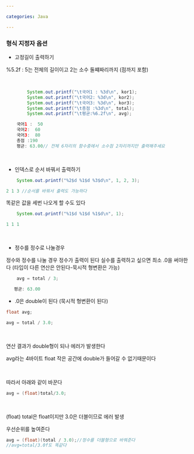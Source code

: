 ```yaml
---

categories: Java

---
```



### 형식 지정자 옵션

- 고정길이 출력하기

%5.2f : 5는 전체의 길이이고 2는 소수 둘쨰짜리까지 (점까지 포함)

&nbsp;

```java
	    System.out.printf("\t국어1 : %3d\n", kor1);
		System.out.printf("\t국어2: %3d\n", kor2);
		System.out.printf("\t국어3: %3d\n", kor3);
		System.out.printf("\t총점 :%3d\n", total);
		System.out.printf("\t평균:%6.2f\n", avg);

```
```java
    국어1 :  50
	국어2:  60
	국어3:  80
	총점 :190
	평균: 63.00// 전체 6자리의 함수중에서 소수점 2자리까지만 출력해주세요


```
&nbsp;


- 인덱스로 순서 바꿔서 출력하기

```java
	System.out.printf("%2$d %1$d %3$d\n", 1, 2, 3);
```
```java
2 1 3 //순서를 바꿔서 출력도 가능하다
```

똑같은 값을 세번 나오게 할 수도 있다
```java
	System.out.printf("%1$d %1$d %1$d\n", 1);
```
```java
1 1 1
```
&nbsp;

- 정수를 정수로 나눌경우 

정수와 정수를 나눌 경우 정수가 출력이 된다 실수를 출력하고 싶으면 최소 .0을 써야한다 (타입이 다른 연산은 안된다-묵시적 형변환은 가능)
```java
	avg = total / 3;
 ```
 ```java
	평균: 63.00
 ````

- .0은 double이 된다 (묵시적 형변환이 된다)

```java
float avg;

avg = total / 3.0;

```

&nbsp;

연산 결과가 double형이 되나 에러가 발생한다 

avg라는 4바이트 float 작은 공간에 double가 들어갈 수 없기때문이다

&nbsp;

따라서 아래와 같이 바꾼다

```java
avg = (float)total/3.0; 
```
&nbsp;

(float) total은 float이지만 3.0은 더블이므로 에러 발생

우선순위를 높여준다
&nbsp;

 ```java
 avg = (float)(total / 3.0);//정수를 더블형으로 바꿔준다
 //avg=total/3.0f도 똑같다
 ```
